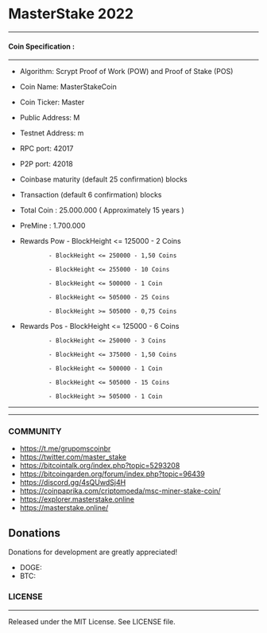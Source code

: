 # MasterStake 2022
-------
#### Coin Specification :
-------
  *  Algorithm: Scrypt Proof of Work (POW) and Proof of Stake (POS)
  *  Coin Name: MasterStakeCoin
  *  Coin Ticker: Master
  *  Public Address: M
  *  Testnet Address: m
  *  RPC port: 42017
  *  P2P port: 42018
  *  Coinbase maturity (default 25 confirmation) blocks
  *  Transaction (default 6 confirmation) blocks
  *  Total Coin : 25.000.000 ( Approximately 15 years )
  *  PreMine : 1.700.000
  
  *  Rewards Pow - BlockHeight <= 125000 - 2 Coins
  
                 - BlockHeight <= 250000 - 1,50 Coins
                 
                 - BlockHeight <= 255000 - 10 Coins
                 
                 - BlockHeight <= 500000 - 1 Coin
                 
                 - BlockHeight <= 505000 - 25 Coins
                 
                 - BlockHeight >= 505000 - 0,75 Coins 
 
 
 *   Rewards Pos - BlockHeight <= 125000 - 6 Coins
                 
                 - BlockHeight <= 250000 - 3 Coins
                 
                 - BlockHeight <= 375000 - 1,50 Coins
                 
                 - BlockHeight <= 500000 - 1 Coin
                 
                 - BlockHeight <= 505000 - 15 Coins
                 
                 - BlockHeight >= 505000 - 1 Coin   
-------       
-------

### COMMUNITY

*  https://t.me/grupomscoinbr
*  https://twitter.com/master_stake
*  https://bitcointalk.org/index.php?topic=5293208
*  https://bitcoingarden.org/forum/index.php?topic=96439
*  https://discord.gg/4sQUwdSj4H
*  https://coinpaprika.com/criptomoeda/msc-miner-stake-coin/
*  https://explorer.masterstake.online
*  https://masterstake.online/

Donations
-------

 Donations for development are greatly appreciated!
 
  * DOGE: 
  * BTC:  
  
### LICENSE
-------

Released under the MIT License. See LICENSE file.

 
